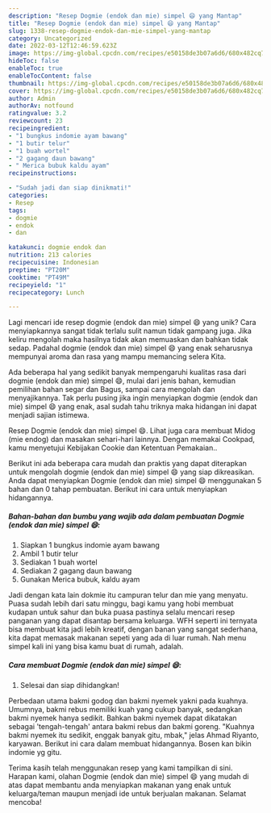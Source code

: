 ```yaml
---
description: "Resep Dogmie (endok dan mie) simpel 😄 yang Mantap"
title: "Resep Dogmie (endok dan mie) simpel 😄 yang Mantap"
slug: 1338-resep-dogmie-endok-dan-mie-simpel-yang-mantap
category: Uncategorized
date: 2022-03-12T12:46:59.623Z
image: https://img-global.cpcdn.com/recipes/e50158de3b07a6d6/680x482cq70/dogmie-endok-dan-mie-simpel-foto-resep-utama.jpg
hideToc: false
enableToc: true
enableTocContent: false
thumbnail: https://img-global.cpcdn.com/recipes/e50158de3b07a6d6/680x482cq70/dogmie-endok-dan-mie-simpel-foto-resep-utama.jpg
cover: https://img-global.cpcdn.com/recipes/e50158de3b07a6d6/680x482cq70/dogmie-endok-dan-mie-simpel-foto-resep-utama.jpg
author: Admin
authorAv: notfound
ratingvalue: 3.2
reviewcount: 23
recipeingredient:
- "1 bungkus indomie ayam bawang"
- "1 butir telur"
- "1 buah wortel"
- "2 gagang daun bawang"
- " Merica bubuk kaldu ayam"
recipeinstructions:

- "Sudah jadi dan siap dinikmati!"
categories:
- Resep
tags:
- dogmie
- endok
- dan

katakunci: dogmie endok dan 
nutrition: 213 calories
recipecuisine: Indonesian
preptime: "PT20M"
cooktime: "PT49M"
recipeyield: "1"
recipecategory: Lunch

---
```





Lagi mencari ide resep dogmie (endok dan mie) simpel 😄 yang unik? Cara menyiapkannya sangat tidak terlalu sulit namun tidak gampang juga. Jika keliru mengolah maka hasilnya tidak akan memuaskan dan bahkan tidak sedap. Padahal dogmie (endok dan mie) simpel 😄 yang enak seharusnya mempunyai aroma dan rasa yang mampu memancing selera Kita.





Ada beberapa hal yang sedikit banyak mempengaruhi kualitas rasa dari dogmie (endok dan mie) simpel 😄, mulai dari jenis bahan, kemudian pemilihan bahan segar dan Bagus, sampai cara mengolah dan menyajikannya. Tak perlu pusing jika ingin menyiapkan dogmie (endok dan mie) simpel 😄 yang enak,      asal sudah tahu triknya maka hidangan ini dapat menjadi sajian istimewa.














Resep Dogmie (endok dan mie) simpel 😄. Lihat juga cara membuat Midog (mie endog) dan masakan sehari-hari lainnya. Dengan memakai Cookpad, kamu menyetujui Kebijakan Cookie dan Ketentuan Pemakaian..






Berikut ini ada beberapa cara mudah dan praktis yang dapat diterapkan untuk mengolah dogmie (endok dan mie) simpel 😄 yang siap dikreasikan. Anda dapat menyiapkan Dogmie (endok dan mie) simpel 😄 menggunakan 5 bahan dan 0 tahap pembuatan. Berikut ini cara untuk menyiapkan hidangannya.

<!--inarticleads1-->

##### Bahan-bahan dan bumbu yang wajib ada dalam pembuatan Dogmie (endok dan mie) simpel 😄:

1. Siapkan 1 bungkus indomie ayam bawang
1. Ambil 1 butir telur
1. Sediakan 1 buah wortel
1. Sediakan 2 gagang daun bawang
1. Gunakan  Merica bubuk, kaldu ayam


Jadi dengan kata lain dokmie itu campuran telur dan mie yang menyatu. Puasa sudah lebih dari satu minggu, bagi kamu yang hobi membuat kudapan untuk sahur dan buka puasa pastinya selalu mencari resep panganan yang dapat disantap bersama keluarga. WFH seperti ini ternyata bisa membuat kita jadi lebih kreatif, dengan banan yang sangat sederhana, kita dapat memasak makanan sepeti yang ada di luar rumah. Nah menu simpel kali ini yang bisa kamu buat di rumah, adalah. 

<!--inarticleads2-->

##### Cara membuat Dogmie (endok dan mie) simpel 😄:


1. Selesai dan siap dihidangkan!

Perbedaan utama bakmi godog dan bakmi nyemek yakni pada kuahnya. Umumnya, bakmi rebus memiliki kuah yang cukup banyak, sedangkan bakmi nyemek hanya sedikit. Bahkan bakmi nyemek dapat dikatakan sebagai &#39;tengah-tengah&#39; antara bakmi rebus dan bakmi goreng. &#34;Kuahnya bakmi nyemek itu sedikit, enggak banyak gitu, mbak,&#34; jelas Ahmad Riyanto, karyawan. Berikut ini cara dalam membuat hidangannya. Bosen kan bikin indomie yg gitu. 

Terima kasih telah menggunakan resep yang kami tampilkan di sini. Harapan kami, olahan Dogmie (endok dan mie) simpel 😄 yang mudah di atas dapat membantu anda menyiapkan makanan yang enak untuk keluarga/teman maupun menjadi ide untuk berjualan makanan. Selamat mencoba!
